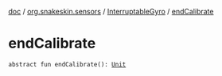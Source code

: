 [doc](../../index.md) / [org.snakeskin.sensors](../index.md) / [InterruptableGyro](index.md) / [endCalibrate](./end-calibrate.md)

# endCalibrate

`abstract fun endCalibrate(): `[`Unit`](https://kotlinlang.org/api/latest/jvm/stdlib/kotlin/-unit/index.html)